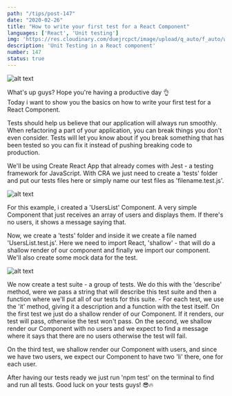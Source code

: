 ```yaml
---
path: "/tips/post-147"
date: "2020-02-26"
title: "How to write your first test for a React Component"
languages: ['React', 'Unit testing']
img: 'https://res.cloudinary.com/duejrcpct/image/upload/q_auto/f_auto/w_1000/v1588141753/tips/147-1_mdwjky.png'
description: 'Unit Testing in a React component'
number: 147
status: true
---
```


![alt text](https://res.cloudinary.com/duejrcpct/image/upload/q_auto/f_auto/w_1000/v1588141753/tips/147-2_nhbmzc.png "Unit Testing in React")

What's up guys? Hope you're having a productive day 👌  
Today i want to show you the basics on how to write your first test for a React Component.

Tests should help us believe that our application will always run smoothly. When refactoring a part of your application, you can break things you don't even consider. Tests will let you know about if you break something that has been tested so you can fix it instead of pushing breaking code to production.

We'll be using Create React App that already comes with Jest - a testing framework for JavaScript. With CRA we just need to create a 'tests' folder and put our tests files here or simply name our test files as 'filename.test.js'.

![alt text](https://res.cloudinary.com/duejrcpct/image/upload/q_auto/f_auto/w_1000/v1588141753/tips/147-3_zid9pq.png "Unit Testing in React")

For this example, i created a 'UsersList' Component. A very simple Component that just receives an array of users and displays them. If there's no users, it shows a message saying that.

Now, we create a 'tests' folder and inside it we create a file named 'UsersList.test.js'. Here we need to import React, 'shallow' - that will do a shallow render of our component and finally we import our component. We'll also create some mock data for the test.

![alt text](https://res.cloudinary.com/duejrcpct/image/upload/q_auto/f_auto/w_1000/v1588141753/tips/147-4_fwoatz.png "Unit Testing in React")

We now create a test suite - a group of tests. We do this with the 'describe' method, were we pass a string that will describe this test suite and then a function where we'll put all of our tests for this suite. -
For each test, we use the 'it' method, giving it a description and a function with the test itself. On the first test we just do a shallow render of our Component. If it renders, our test will pass, otherwise the test won't pass. On the second, we shallow render our Component with no users and we expect to find a message where it says that there are no users otherwise the test will fail.

On the third test, we shallow render our Component with users, and since we have two users, we expect our Component to have two 'li' there, one for each user.

After having our tests ready we just run 'npm test' on the terminal to find and run all tests. 
Good luck on your tests guys! 😎🔥


